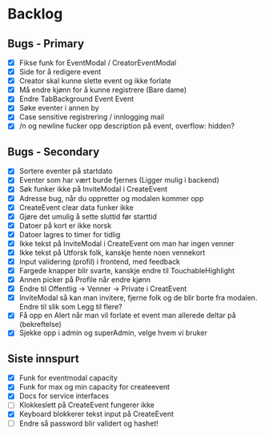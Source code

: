 # Backlog

## Bugs - Primary

- [x] Fikse funk for EventModal / CreatorEventModal
- [x] Side for å redigere event
- [x] Creator skal kunne slette event og ikke forlate
- [x] Må endre kjønn for å kunne registrere (Bare dame)
- [x] Endre TabBackground Event Event
- [x] Søke eventer i annen by
- [x] Case sensitive registrering / innlogging mail
- [x] /n og newline fucker opp description på event, overflow: hidden?

## Bugs - Secondary

- [x] Sortere eventer på startdato
- [x] Eventer som har vært burde fjernes (Ligger mulig i backend)
- [x] Søk funker ikke på InviteModal i CreateEvent
- [x] Adresse bug, når du oppretter og modalen kommer opp
- [x] CreateEvent clear data funker ikke
- [x] Gjøre det umulig å sette sluttid før starttid
- [x] Datoer på kort er ikke norsk
- [x] Datoer lagres to timer for tidlig
- [x] Ikke tekst på InviteModal i CreateEvent om man har ingen venner
- [x] Ikke tekst på Utforsk folk, kanskje hente noen vennekort
- [x] Input validering (profil) i frontend, med feedback
- [x] Fargede knapper blir svarte, kanskje endre til TouchableHighlight
- [x] Annen picker på Profile når endre kjønn
- [x] Endre til Offentlig -> Venner -> Private i CreatEvent
- [x] InviteModal så kan man invitere, fjerne folk og de blir borte fra modalen. Endre til slik som Legg til flere?
- [x] Få opp en Alert når man vil forlate et event man allerede deltar på (bekreftelse)
- [x] Sjekke opp i admin og superAdmin, velge hvem vi bruker

## Siste innspurt

- [x] Funk for eventmodal capacity
- [x] Funk for max og min capacity for createevent
- [x] Docs for service interfaces
- [ ] Klokkeslett på CreateEvent fungerer ikke
- [x] Keyboard blokkerer tekst input på CreateEvent
- [ ] Endre så password blir validert og hashet!
